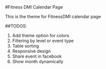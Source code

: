 #Fitness DMI Calendar Page

This is the theme for FitnessDMI calendar page

##TODOS:
1. Add theme option for colors
1. Filtering by level or event type
1. Table sorting
1. Responsive design
1. Share event in facebook
1. Show month dynamically